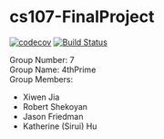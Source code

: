 # cs107-FinalProject
[![codecov](https://codecov.io/gh/cs107-4thPrime/cs107-FinalProject/branch/main/graph/badge.svg?token=H2MERPGWLZ)](https://codecov.io/gh/cs107-4thPrime/cs107-FinalProject)
[![Build Status](https://app.travis-ci.com/cs107-4thPrime/cs107-FinalProject.svg?token=Hw27KveVtcQQVbVZTAgD&branch=main)](https://app.travis-ci.com/cs107-4thPrime/cs107-FinalProject)

Group Number: 7 <br />
Group Name: 4thPrime <br />
Group Members:
* Xiwen Jia
* Robert Shekoyan
* Jason Friedman
* Katherine (Sirui) Hu



